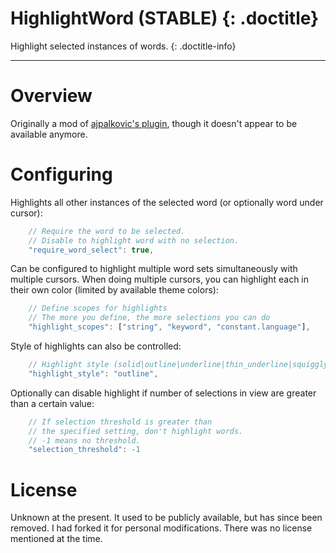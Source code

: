 # HighlightWord (STABLE) {: .doctitle}
Highlight selected instances of words.
{: .doctitle-info}

---

# Overview
Originally a mod of [ajpalkovic's plugin](https://github.com/ajpalkovic), though it doesn't appear to be available anymore.


# Configuring
Highlights all other instances of the selected word (or optionally word under cursor):

```js
    // Require the word to be selected.
    // Disable to highlight word with no selection.
    "require_word_select": true,
```

Can be configured to highlight multiple word sets simultaneously with multiple cursors.
When doing multiple cursors, you can highlight each in their own color
(limited by available theme colors):

```js
    // Define scopes for highlights
    // The more you define, the more selections you can do
    "highlight_scopes": ["string", "keyword", "constant.language"],
```

Style of highlights can also be controlled:

```js
    // Highlight style (solid|outline|underline|thin_underline|squiggly|stippled)
    "highlight_style": "outline",
```

Optionally can disable highlight if number of selections in view are greater than a certain value:

```js
    // If selection threshold is greater than
    // the specified setting, don't highlight words.
    // -1 means no threshold.
    "selection_threshold": -1
```

# License
Unknown at the present.  It used to be publicly available, but has since been removed.  I had forked it for personal modifications.  There was no license mentioned at the time.
